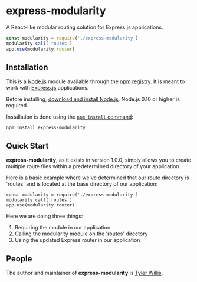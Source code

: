 # express-modularity

A React-like modular routing solution for Express.js applications.

```javascript
const modularity = require('./express-modularity')
modularity.call('routes')
app.use(modularity.router)
```

## Installation

This is a [Node.js](https://nodejs.org/en/) module available through the [npm registry](https://www.npmjs.com/). It is meant to work with [Express.js](https://expressjs.com/) applications.

Before installing, [download and install Node.js](https://nodejs.org/en/download/). Node.js 0.10 or higher is required.

Installation is done using the [`npm install` command](https://docs.npmjs.com/getting-started/installing-npm-packages-locally):

```
npm install express-modularity
```

## Quick Start

**express-modularity**, as it exists in version 1.0.0, simply allows you to create multiple route files within a predetermined directory of your application.

Here is a basic example where we've determined that our route directory is 'routes' and is located at the base directory of our application:

```
const modularity = require('./express-modularity')
modularity.call('routes')
app.use(modularity.router)
```

Here we are doing three things:

1. Requiring the module in our application
2. Calling the modularity module on the 'routes' directory
3. Using the updated Express router in our application

## People

The author and maintainer of **express-modularity** is [Tyler Willis](https://tylerewillis.com).